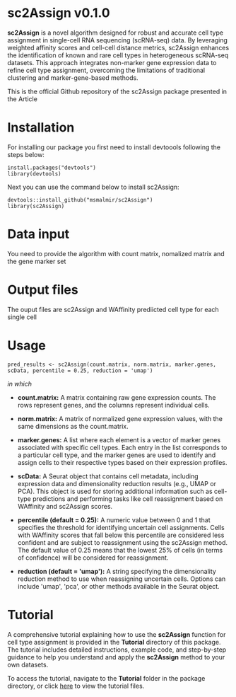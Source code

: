 # sc2Assign v0.1.0
**sc2Assign** is a novel algorithm designed for robust and accurate cell type assignment in single-cell RNA sequencing (scRNA-seq) data. By leveraging weighted affinity scores and cell-cell distance metrics, sc2Assign enhances the identification of known and rare cell types in heterogeneous scRNA-seq datasets. This approach integrates non-marker gene expression data to refine cell type assignment, overcoming the limitations of traditional clustering and marker-gene-based methods.

This is the official Github repository of the sc2Assign package presented in the Article 

# Installation
For installing our package you first need to install devtoools following the steps below: 
```
install.packages("devtools")
library(devtools)
```
Next you can use the command below to install sc2Assign: 
```
devtools::install_github("msmalmir/sc2Assign")
library(sc2Assign)
```

# Data input
You need to provide the algorithm with count matrix, nomalized matrix and the gene marker set

# Output files
The ouput files are sc2Assign and WAffinity prediicted cell type for each single cell

# Usage
```
pred_results <- sc2Assign(count.matrix, norm.matrix, marker.genes, scData, percentile = 0.25, reduction = 'umap')
```

*in which*

- **count.matrix:** A matrix containing raw gene expression counts. The rows represent genes, and the columns represent individual cells.

- **norm.matrix:**  A matrix of normalized gene expression values, with the same dimensions as the count.matrix.

- **marker.genes:** A list where each element is a vector of marker genes associated with specific cell types. Each entry in the list corresponds to a particular cell type, and the marker genes are used to identify and assign cells to their respective types based on their expression profiles.

- **scData:** A Seurat object that contains cell metadata, including expression data and dimensionality reduction results (e.g., UMAP or PCA). This object is used for storing additional information such as cell-type predictions and performing tasks like cell reassignment based on WAffinity and sc2Assign scores.

- **percentile (default = 0.25):** A numeric value between 0 and 1 that specifies the threshold for identifying uncertain cell assignments. Cells with WAffinity scores that fall below this percentile are considered less confident and are subject to reassignment using the sc2Assign method. The default value of 0.25 means that the lowest 25% of cells (in terms of confidence) will be considered for reassignment.

- **reduction (default = 'umap'):**  A string specifying the dimensionality reduction method to use when reassigning uncertain cells. Options can include 'umap', 'pca', or other methods available in the Seurat object.

# Tutorial
A comprehensive tutorial explaining how to use the **sc2Assign** function for cell type assignment is provided in the **Tutorial** directory of this package. The tutorial includes detailed instructions, example code, and step-by-step guidance to help you understand and apply the **sc2Assign** method to your own datasets.

To access the tutorial, navigate to the **Tutorial** folder in the package directory, or click [here](./Tutorial/) to view the tutorial files.